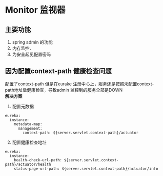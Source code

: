 # Monitor 监视器
## 主要功能
1. spring admin 的功能
2. 内存监控、
3. 为安全起见配置密码
## 因为配置context-path 健康检查问题
配置了context-path 但是在eurake 注册中心上，服务还是按照未配置context-path地址做健康检查，导致admin 监控到的服务全部是DOWN</br>
**解决方案**
</br>
1. 配置元数据
```
eureka:
  instance:
    metadata-map:
      management:
        context-path: ${server.servlet.context-path}/actuator

```
2. 配置健康检查地址
```
eureka:
  instance:
    health-check-url-path: ${server.servlet.context-path}/actuator/health
    status-page-url-path: ${server.servlet.context-path}/actuator/info

```
